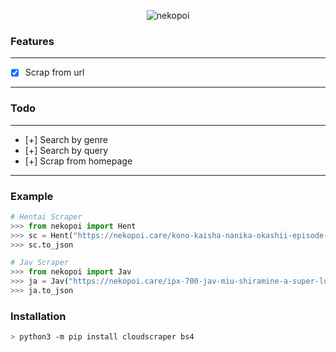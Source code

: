 <p align="center">
<img src="https://i.ibb.co/fHMgR1K/images-q-tbn-ANd9-Gc-Svzf1k-D0-UFBj-n2k-IDxm-A7-SGm-Ieb5-PQ0th0w-usqp-CAU.jpg" alt="nekopoi"/>
</p>

### Features
----------
- [x] Scrap from url
----------
### Todo
----------
- [+] Search by genre
- [+] Search by query
- [+] Scrap from homepage
----------

### Example
```python
# Hentai Scraper
>>> from nekopoi import Hent
>>> sc = Hent("https://nekopoi.care/kono-kaisha-nanika-okashii-episode-2-subtitle-indonesia/").getto
>>> sc.to_json

# Jav Scraper
>>> from nekopoi import Jav
>>> ja = Jav("https://nekopoi.care/ipx-700-jav-miu-shiramine-a-super-luxury-mens-beauty-treatment-salon-that-makes-beautiful-legs-glamorous-testicles/").getto
>>> ja.to_json
```

### Installation
```bash
> python3 -m pip install cloudscraper bs4
```
